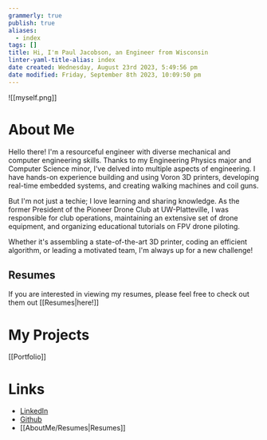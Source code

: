 ```yaml
---
grammerly: true
publish: true
aliases:
  - index
tags: []
title: Hi, I'm Paul Jacobson, an Engineer from Wisconsin
linter-yaml-title-alias: index
date created: Wednesday, August 23rd 2023, 5:49:56 pm
date modified: Friday, September 8th 2023, 10:09:50 pm
---
```

![[myself.png]]
# About Me
Hello there! I'm a resourceful engineer with diverse mechanical and computer engineering skills. Thanks to my Engineering Physics major and Computer Science minor, I've delved into multiple aspects of engineering. I have hands-on experience building and using Voron 3D printers, developing real-time embedded systems, and creating walking machines and coil guns.

But I'm not just a techie; I love learning and sharing knowledge. As the former President of the Pioneer Drone Club at UW-Platteville, I was responsible for club operations, maintaining an extensive set of drone equipment, and organizing educational tutorials on FPV drone piloting.

Whether it's assembling a state-of-the-art 3D printer, coding an efficient algorithm, or leading a motivated team, I'm always up for a new challenge!
## Resumes 
If you are interested in viewing my resumes, please feel free to check out them out [[Resumes|here!]]

# My Projects
[[Portfolio]]
# Links 

- [LinkedIn](https://www.linkedin.com/in/paul-d-jacobson/)
- [Github](https://github.com/PJTheNoOne)
- [[AboutMe/Resumes|Resumes]]
